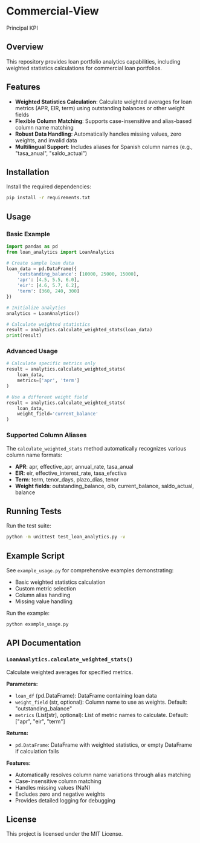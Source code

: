 # Commercial-View
Principal KPI

## Overview

This repository provides loan portfolio analytics capabilities, including weighted statistics calculations for commercial loan portfolios.

## Features

- **Weighted Statistics Calculation**: Calculate weighted averages for loan metrics (APR, EIR, term) using outstanding balances or other weight fields
- **Flexible Column Matching**: Supports case-insensitive and alias-based column name matching
- **Robust Data Handling**: Automatically handles missing values, zero weights, and invalid data
- **Multilingual Support**: Includes aliases for Spanish column names (e.g., "tasa_anual", "saldo_actual")

## Installation

Install the required dependencies:

```bash
pip install -r requirements.txt
```

## Usage

### Basic Example

```python
import pandas as pd
from loan_analytics import LoanAnalytics

# Create sample loan data
loan_data = pd.DataFrame({
    'outstanding_balance': [10000, 25000, 15000],
    'apr': [4.5, 5.5, 6.0],
    'eir': [4.6, 5.7, 6.2],
    'term': [360, 240, 300]
})

# Initialize analytics
analytics = LoanAnalytics()

# Calculate weighted statistics
result = analytics.calculate_weighted_stats(loan_data)
print(result)
```

### Advanced Usage

```python
# Calculate specific metrics only
result = analytics.calculate_weighted_stats(
    loan_data, 
    metrics=['apr', 'term']
)

# Use a different weight field
result = analytics.calculate_weighted_stats(
    loan_data,
    weight_field='current_balance'
)
```

### Supported Column Aliases

The `calculate_weighted_stats` method automatically recognizes various column name formats:

- **APR**: apr, effective_apr, annual_rate, tasa_anual
- **EIR**: eir, effective_interest_rate, tasa_efectiva
- **Term**: term, tenor_days, plazo_dias, tenor
- **Weight fields**: outstanding_balance, olb, current_balance, saldo_actual, balance

## Running Tests

Run the test suite:

```bash
python -m unittest test_loan_analytics.py -v
```

## Example Script

See `example_usage.py` for comprehensive examples demonstrating:
- Basic weighted statistics calculation
- Custom metric selection
- Column alias handling
- Missing value handling

Run the example:

```bash
python example_usage.py
```

## API Documentation

### `LoanAnalytics.calculate_weighted_stats()`

Calculate weighted averages for specified metrics.

**Parameters:**
- `loan_df` (pd.DataFrame): DataFrame containing loan data
- `weight_field` (str, optional): Column name to use as weights. Default: "outstanding_balance"
- `metrics` (List[str], optional): List of metric names to calculate. Default: ["apr", "eir", "term"]

**Returns:**
- `pd.DataFrame`: DataFrame with weighted statistics, or empty DataFrame if calculation fails

**Features:**
- Automatically resolves column name variations through alias matching
- Case-insensitive column matching
- Handles missing values (NaN)
- Excludes zero and negative weights
- Provides detailed logging for debugging

## License

This project is licensed under the MIT License.
